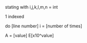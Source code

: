 stating with i,j,k,l,m,n = int

1 indexed

do [line number] i = [number of times]

A = [value] E[x10^value]

